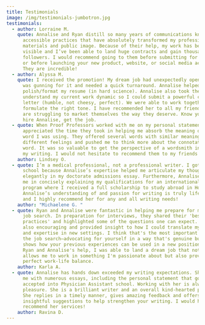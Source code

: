 ```yaml
---
title: Testimonials
image: /img/testimonials-jumbotron.jpg
testimonials:
  - author: Lorraine M.
    quote: Annalise and Ryan distill so many years of communications knowledge into
      accessible practices that have absolutely transformed my professional
      materials and public image. Because of their help, my work has become more
      visible and I’ve been able to land huge contracts and gain thousands of
      followers. I would recommend going to them before submitting for any job,
      or before launching your new product, website, or social media accounts.
      They are incredible!
  - author: Alyssa M.
    quote: I received the promotion! My dream job had unexpectedly opened up and I
      was gunning for it and needed a quick turnaround. Annalise helped me
      polish/format my resume (in hard science). Annalise also took the time to
      understand my current work dynamic so I could submit a powerful cover
      letter (humble, not cheesy, perfect). We were able to work together to
      formulate the right tone. I have recommended her to all my friends that
      are struggling to market themselves the way they deserve. Know your worth,
      hire Annalise, get the job.
  - quote: When Proof Professors worked with me on my personal statement, I
      appreciated the time they took in helping me absorb the meaning of each
      word I was using. They offered several words with similar meanings but
      different feelings and pushed me to think more about the connotation of a
      word. It was so valuable to get the perspective of a wordsmith in editing
      my writing. I would not hesitate to recommend them to my friends!
    author: Lindsey O.
  - quote: I’m a medical professional, not a professional writer. I got into a top
      school because Annalise’s expertise helped me articulate my thoughts
      elegantly in my doctorate admissions essay. Furthermore, Annalise guided
      me in concisely explaining my qualifications for an international exchange
      program where I received a full scholarship to study abroad in Hong Kong.
      Annalise’s understanding of and passion for writing is truly life changing
      and I highly recommend her for any and all writing needs!
    author: "Michaelene G. "
  - quote: Ryan and Annalise were fantastic in helping me prepare for my post-grad
      job search. In preparation for interviews, they shared their 'best
      practices' and highlighted some of the questions one can expect. They were
      also encouraging and provided insight to how I could translate my skills
      and expertise in new settings. I think that's the most important part of
      the job search—advocating for yourself in a way that's genuine but also
      shows how your previous experiences can be used in a new position. With
      Ryan and Annalise's help, I was able to land a dream job that not only
      allows me to work in something I'm passionate about but also provides the
      perfect work-life balance.
    author: Karla A.
  - quote: Annalise has hands down exceeded my writing expectations. She has helped
      me with numerous essays, including the personal statement that got me
      accepted into Physician Assistant school. Working with her is always a
      pleasure. She is a brilliant writer and an overall kind-hearted person.
      She replies in a timely manner, gives amazing feedback and offers
      insightful suggestions to help strengthen your writing. I would highly
      recommend her services!
    author: Ravina D.
---
```


